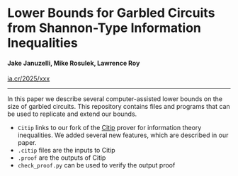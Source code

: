 # Lower Bounds for Garbled Circuits from Shannon-Type Information Inequalities

#### Jake Januzelli, Mike Rosulek, Lawrence Roy

[ia.cr/2025/xxx](https://ia.cr/2025/xxx)

---

In this paper we describe several computer-assisted lower bounds on the size of garbled circuits.
This repository contains files and programs that can be used to replicate and extend our bounds.

* `Citip` links to our fork of the [Citip](https://github.com/coldfix/Citip) prover for information theory inequalities. We added several new features, which are described in our paper.
* `.citip` files are the inputs to Citip
* `.proof` are the outputs of Citip
* `check_proof.py` can be used to verify the output proof

